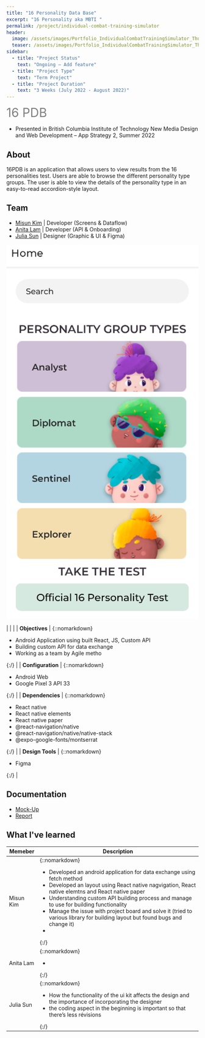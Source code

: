 ```yaml
---
title: "16 Personality Data Base"
excerpt: "16 Personality aka MBTI "
permalink: /project/individual-combat-training-simulator
header:
  image: /assets/images/Portfolio_IndividualCombatTrainingSimulator_Thumbnail.png
  teaser: /assets/images/Portfolio_IndividualCombatTrainingSimulator_Thumbnail.png
sidebar:
  - title: "Project Status"
    text: "Ongoing – Add feature"
  - title: "Project Type"
    text: "Term Project"
  - title: "Project Duration"
    text: "3 Weeks (July 2022 - August 2022)"
---
```


<font size="6em" color="grey">16 PDB</font>

* Presented in British Columbia Institute of Technology New Media Design and Web Development – App Strategy 2, Summer 2022 

## About
 
16PDB is an application that allows users to view results from the 16 personalities test. Users are able to browse the different personality type groups. The user is able to view the details of the personality type in an easy-to-read accordion-style layout. 

## Team
* [Misun Kim](https://portfolio.misunkim.ca/) | Developer (Screens & Dataflow)
* [Anita Lam](http://anitalam.ca/) | Developer (API & Onboarding)
* [Julia Sun](https://juliasun.ca/) | Designer (Graphic & UI & Figma)

<p align="center">
<img width="1000" src= "/assets/screen/home.png"/>
</p>
  
|    |    |
| **Objectives** | {::nomarkdown}<ul><li>Android Application using built React, JS, Custom API</li><li>Building custom API for data exchange</li><li>Working as a team by Agile metho</li></ul>{:/} |
| **Configuration** | {::nomarkdown}<ul><li>Android Web</li><li>Google Pixel 3 API 33</li></ul>{:/} |
| **Dependencies** | {::nomarkdown}<ul><li>React native</li><li>React native elements</li><li>React native paper</li><li>@react-navigation/native</li><li>@react-navigation/native/native-stack</li><li>@expo-google-fonts/montserrat</li></ul>{:/} |
| **Design Tools** | {::nomarkdown}<ul><li>Figma</li></ul>{:/} |

## Documentation
* [Mock-Up](https://www.figma.com/proto/Ci1NCagtCworsori507MAx/16PDB?node-id=30%3A18&scaling=min-zoom&page-id=0%3A1&starting-point-node-id=9%3A50)
* [Report](https://docs.google.com/document/d/12S2KsdmgKW2aRrFBunLbVG3272S31omO3tlsJ11Atq8/edit?usp=sharing)



## What I've learned
  
| Memeber                                        | Description                                           |
| ------------------------------------------- | ----------------------------------------------------- |
| Misun Kim | {::nomarkdown}<ul><li>Developed an android application for data exchange using fetch method</li><li>Developed an layout using React native nagvigation, React native elemtns and React native paper </li><li>Understanding custom API building process and manage to use for building functionality</li><li>Manage the issue with project board and solve it (tried to various library for building layout but found bugs and change it)<li></li></ul>{:/} |
| Anita Lam | {::nomarkdown}<ul><li></li></ul>{:/} |
| Julia Sun | {::nomarkdown}<ul><li>How the functionality of the ui kit affects the design and the importance of incorporating the designer</li><li>the coding aspect in the beginning is important so that there’s less révisions</li></ul>{:/} |


   


